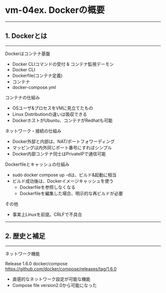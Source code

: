 # vm-04ex. Dockerの概要
________________________________________
## 1. Dockerとは
________________________________________
Dockerはコンテナ基盤

- Docker CLIコマンドの受付 & コンテナ監視デーモン
- Docker CLI
- Dockerfile(コンテナ定義)
- コンテナ
- docker-compose.yml

コンテナの仕組み

- OSユーザ&プロセスをVMに見立てたもの
- Linux Distributionの違いは吸収できる
- DockerホストがUbuntu、コンテナがRedhatも可能

ネットワーク・接続の仕組み

- Docker外部と内部は、NAT/ポートフォワーディング
- マッピングは内外同じポート番号にすればシンプル
- Docker内部コンテナ同士はPrivateIPで通信可能

Dockerfileとキャッシュの仕組み

- sudo docker compose up -dは、ビルド&起動に相当
- ビルド成功後は、Dockerイメージキャッシュを使う
    - Dockerfileを参照しなくなる
    - Dockerfileを編集した場合、明示的な再ビルドが必要

その他

- 事実上Linuxを前提。CRLFで不具合

________________________________________
## 2. 歴史と補足
________________________________________
ネットワーク機能

Release 1.6.0 docker/compose
https://github.com/docker/compose/releases/tag/1.6.0

- 直感的なネットワーク設定が可能な機能
- Compose file version2.0から可能になった